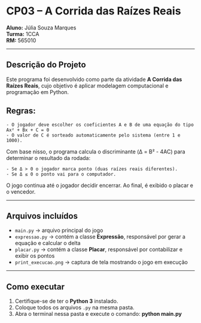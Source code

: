 # CP03 – A Corrida das Raízes Reais

**Aluno:** Júlia Souza Marques     
**Turma:** 1CCA  
**RM:** 565010  

---

## Descrição do Projeto

Este programa foi desenvolvido como parte da atividade **A Corrida das Raízes Reais**, cujo objetivo é aplicar modelagem computacional e programação em Python.

## Regras:
    - O jogador deve escolher os coeficientes A e B de uma equação do tipo Ax² + Bx + C = 0
    - O valor de C é sorteado automaticamente pelo sistema (entre 1 e 1000).

Com base nisso, o programa calcula o discriminante (Δ = B² - 4AC) para determinar o resultado da rodada:

    - Se Δ > 0 o jogador marca ponto (duas raízes reais diferentes).  
    - Se Δ ≤ 0 o ponto vai para o computador.

O jogo continua até o jogador decidir encerrar. Ao final, é exibido o placar e o vencedor.

---

## Arquivos incluídos

- `main.py` → arquivo principal do jogo  
- `expressao.py` → contém a classe **Expressão**, responsável por gerar a equação e calcular o delta  
- `placar.py` → contém a classe **Placar**, responsável por contabilizar e exibir os pontos  
- `print_execucao.png` → captura de tela mostrando o jogo em execução  

---

## Como executar

1. Certifique-se de ter o **Python 3** instalado.  
2. Coloque todos os arquivos `.py` na mesma pasta.  
3. Abra o terminal nessa pasta e execute o comando:  **python main.py**
